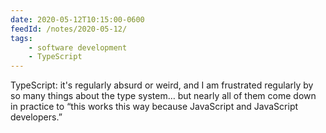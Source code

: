 ```yaml
---
date: 2020-05-12T10:15:00-0600
feedId: /notes/2020-05-12/
tags:
    - software development
    - TypeScript
---
```


TypeScript: it's regularly absurd or weird, and I am frustrated regularly by so many things about the type system… but nearly all of them come down in practice to “this works this way because JavaScript and JavaScript developers.”